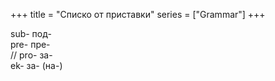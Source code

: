 +++
title = "Списко от приставки"
series = ["Grammar"]
+++


sub- под-\
pre- пре-\
// pro- за-\
ek- за- (на-)
